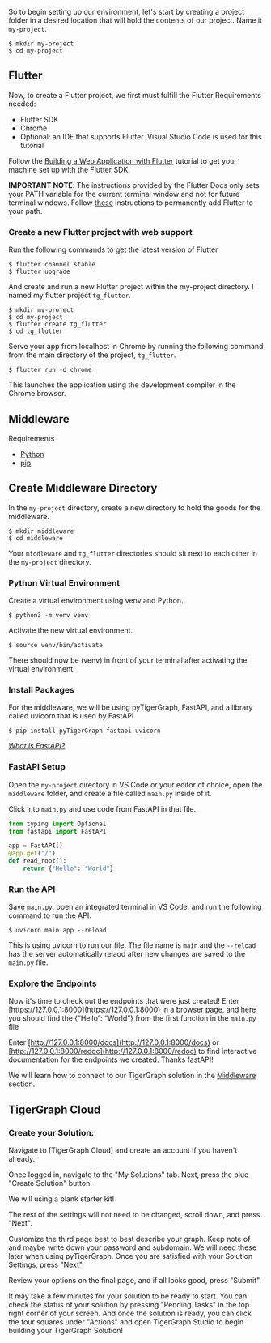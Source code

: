 So to begin setting up our environment, let's start by creating a project folder in a desired location that will hold the contents of our project. Name it `my-project`.

```
$ mkdir my-project
$ cd my-project
```

## Flutter
Now, to create a Flutter project, we first must fulfill the Flutter Requirements needed:

* Flutter SDK
* Chrome
* Optional: an IDE that supports Flutter. Visual Studio Code is used for this tutorial

Follow the [Building a Web Application with Flutter](https://docs.flutter.dev/get-started/web) tutorial to get your machine set up with the Flutter SDK.

**IMPORTANT NOTE**: The instructions provided by the Flutter Docs only sets your PATH variable for the current terminal window and not for future terminal windows. Follow [these](https://stackoverflow.com/questions/50652071/flutter-command-not-found) instructions to permanently add Flutter to your path. 

### Create a new Flutter project with web support

Run the following commands to get the latest version of Flutter

```
$ flutter channel stable
$ flutter upgrade
```

And create and run a new Flutter project within the my-project directory. I named my flutter project `tg_flutter`.

```
$ mkdir my-project
$ cd my-project
$ flutter create tg_flutter
$ cd tg_flutter
```

Serve your app from localhost in Chrome by running the following command from the main directory of the project, `tg_flutter`.

```
$ flutter run -d chrome
```

This launches the application using the development compiler in the Chrome browser.

## Middleware

Requirements

* [Python](https://www.python.org/downloads/)
* [pip](https://pip.pypa.io/en/stable/installation/)

## Create Middleware Directory

In the `my-project` directory, create a new directory to hold the goods for the middleware.

```
$ mkdir middleware
$ cd middleware
```

Your `middleware` and `tg_flutter` directories should sit next to each other in the `my-project` directory.

### Python Virtual Environment

Create a virtual environment using venv and Python.

```
$ python3 -m venv venv
```

Activate the new virtual environment.

```
$ source venv/bin/activate
```

There should now be (venv) in front of your terminal after activating the virtual environment. 

### Install Packages

For the middleware, we will be using pyTigerGraph, FastAPI, and a library called uvicorn that is used by FastAPI

```
$ pip install pyTigerGraph fastapi uvicorn
```

*[What is FastAPI?](https://fastapi.tiangolo.com/)*

### FastAPI Setup

Open the `my-project` directory in VS Code or your editor of choice, open the `middleware` folder, and create a file called `main.py` inside of it.

Click into `main.py` and use code from FastAPI in that file.

```python
from typing import Optional
from fastapi import FastAPI

app = FastAPI()
@app.get("/")
def read_root():
    return {"Hello": "World"}
```

### Run the API

Save `main.py`, open an integrated terminal in VS Code, and run the following command to run the API.

```
$ uvicorn main:app --reload
```

This is using uvicorn to run our file. The file name is `main` and the `--reload` has the server automatically relaod after new changes are saved to the `main.py` file.

### Explore the Endpoints

Now it's time to check out the endpoints that were just created! Enter [https://127.0.0.1:8000](https://127.0.0.1:8000) in a browser page, and here you should find the {“Hello”: “World”} from the first function in the `main.py` file

Enter [http://127.0.0.1:8000/docs](http://127.0.0.1:8000/docs) or [http://127.0.0.1:8000/redoc](http://127.0.0.1:8000/redoc) to find interactive documentation for the endpoints we created. Thanks fastAPI!

We will learn how to connect to our TigerGraph solution in the [Middleware](middleware.md) section.

## TigerGraph Cloud

### Create your Solution:

Navigate to [TigerGraph Cloud] and create an account if you haven't already.

Once logged in, navigate to the "My Solutions" tab. Next, press the blue "Create Solution" button.

We will using a blank starter kit!

The rest of the settings will not need to be changed, scroll down, and press "Next".

Customize the third page best to best describe your graph. Keep note of and maybe write down your password and subdomain. We will need these later when using pyTigerGraph. Once you are satisfied with your Solution Settings, press "Next".

Review your options on the final page, and if all looks good, press "Submit".

It may take a few minutes for your solution to be ready to start. You can check the status of your solution by pressing "Pending Tasks" in the top right corner of your screen. And once the solution is ready, you can click the four squares under "Actions" and open TigerGraph Studio to begin building your TigerGraph Solution!
